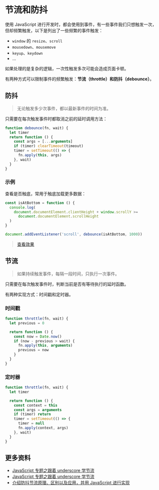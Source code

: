 # 节流和防抖

使用 JavaScript 进行开发时，都会使用到事件，有一些事件我们只想触发一次，但却频繁触发，以下是列出了一些频繁的事件触发：

- `window` 的 `resize`、`scroll`
- `mousedown`、`mousemove`
- `keyup`、`keydown`
- ...

如果处理的是复杂的逻辑，一次性触发多次可能会造成页面卡顿。

有两种方式可以限制事件的频繁触发：**节流（throttle）和防抖（debounce）**。

## 防抖

> 无论触发多少次事件，都以最新事件的时间为准。

只需要在每次触发事件时都取消之前的延时调用方法：

```js
function debounce(fn, wait) {
  let timer
  return function () {
    const args = [...arguments]
    if (timer) clearTimeout(timeout)
    timer = setTimeout(() => {
      fn.apply(this, args)
    }, wait)
  }
}
```

### 示例

查看是否触底，常用于触底加载更多数据：

```js
const isAtBottom = function () {
  console.log(
    document.documentElement.clientHeight + window.scrollY >=
      document.documentElement.scrollHeight
  )
}

document.addEventListener('scroll', debounce(isAtBottom, 1000))
```

> [查看效果](https://codepen.io/lio-zero/pen/wvqQxbb)

## 节流

> 如果持续触发事件，每隔一段时间，只执行一次事件。

只需要在每次触发事件时，判断当前是否有等待执行的延时函数。

有两种实现方式：时间戳和定时器。

### 时间戳

```js
function throttle(fn, wait) {
  let previous = 0

  return function () {
    const now = Date.now()
    if (now - previous > wait) {
      fn.apply(this, arguments)
      previous = now
    }
  }
}
```

### 定时器

```js
function throttle(fn, wait) {
  let timer

  return function () {
    const context = this
    const args = arguments
    if (timer) return
    timer = setTimeout(() => {
      timer = null
      fn.apply(context, args)
    }, wait)
  }
}
```

## 更多资料

- [JavaScript 专题之跟着 underscore 学节流](https://github.com/mqyqingfeng/Blog/issues/22)
- [JavaScript 专题之跟着 underscore 学节流](https://github.com/mqyqingfeng/Blog/issues/26)
- [介绍防抖节流原理、区别以及应用，并用 JavaScript 进行实现](https://github.com/lgwebdream/FE-Interview/issues/15)

<!-- https://arush.hashnode.dev/debouncing-and-throttling-in-javascript -->
